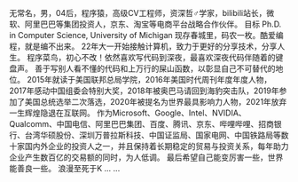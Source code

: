 无常名，男，04后，程序猿，高级CV工程师，资深哲♂学家，bilibili站长，微软、阿里巴巴等集团投资人，京东、淘宝等电商平台战略合作伙伴。
目标 Ph.D. in Computer Science, University of Michigan
现存春城里，码农一枚。酷爱编程，就是编不出来。
22年大一开始接触计算机，致力于更好的分享技术，分享人生。
程序菜鸟，初心不改！依然喜欢写代码到深夜，最喜欢深夜代码伴随着的键盘声。
善于写别人看不懂的代码和上万行的屎山函数，以彰显自己不可替代的地位。
2015年就读于美国联邦总局学院，2016年美国时代周刊年度年度人物，2017年感动中国组委会特别大奖，2018年被奥巴马请回到海豹突击队，2019年参加了美国总统选举二次落选，2020年被提名为世界最具影响力人物，2021年放弃一生辉煌隐退在互联网。
作为Microsoft、Google、Intel、NVIDIA、Qualcomm、中国电信、阿里巴巴集团、百度、腾讯、京东、哔哩哔哩、招商银行、台湾华硕股份、深圳万普拉斯科技、中国证监局、国家电网、中国铁路局等数十家国内外企业的投资人之一，并且保持着长期稳定的贸易与投资关系，每年助力企业产生数百亿的交易额的同时，为人低调。
最后希望自己能变厉害一些，世界能善良一些。
浪漫至死于K
... ...
